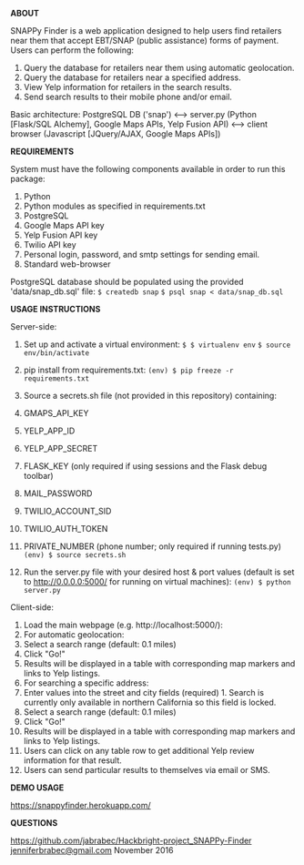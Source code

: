 **ABOUT**

SNAPPy Finder is a web application designed to help users find retailers near
them that accept EBT/SNAP (public assistance) forms of payment. Users can
perform the following:
 1. Query the database for retailers near them using automatic geolocation.
 2. Query the database for retailers near a specified address.
 3. View Yelp information for retailers in the search results.
 4. Send search results to their mobile phone and/or email.

Basic architecture:
PostgreSQL DB ('snap') <-->
server.py (Python [Flask/SQL Alchemy], Google Maps APIs, Yelp Fusion API) <-->
client browser (Javascript [JQuery/AJAX, Google Maps APIs])


**REQUIREMENTS**

System must have the following components available in order to run this package:
 1. Python
  1. Python modules as specified in requirements.txt
 2. PostgreSQL
 3. Google Maps API key
 4. Yelp Fusion API key
 5. Twilio API key
 6. Personal login, password, and smtp settings for sending email.
 7. Standard web-browser

PostgreSQL database should be populated using the provided 'data/snap_db.sql'
file:
 `$ createdb snap`
 `$ psql snap < data/snap_db.sql`
 

**USAGE INSTRUCTIONS**

Server-side:
 1. Set up and activate a virtual environment:
 `$ $ virtualenv env`
 `$ source env/bin/activate`

 2. pip install from requirements.txt:
 `(env) $ pip freeze -r requirements.txt`

 3. Source a secrets.sh file (not provided in this repository) containing:
  1. GMAPS_API_KEY
  2. YELP_APP_ID
  3. YELP_APP_SECRET
  4. FLASK_KEY (only required if using sessions and the Flask debug toolbar)
  5. MAIL_PASSWORD
  6. TWILIO_ACCOUNT_SID
  7. TWILIO_AUTH_TOKEN
  8. PRIVATE_NUMBER (phone number; only required if running tests.py)
	`(env) $ source secrets.sh`

4. Run the server.py file with your desired host & port values (default is set
to http://0.0.0.0:5000/ for running on virtual machines):
 `(env) $ python server.py`


Client-side:
 1. Load the main webpage (e.g. http://localhost:5000/):
 2. For automatic geolocation:
  1. Select a search range (default: 0.1 miles)
  2. Click "Go!"
  3. Results will be displayed in a table with corresponding map markers and
	links to Yelp listings.
 3. For searching a specific address:
  1. Enter values into the street and city fields (required)
    1. Search is currently only available in northern California so this field is locked.
  2. Select a search range (default: 0.1 miles)
  3. Click "Go!"
  4. Results will be displayed in a table with corresponding map markers and
	links to Yelp listings.
  5. Users can click on any table row to get additional Yelp review information for that result.
  6. Users can send particular results to themselves via email or SMS.


**DEMO USAGE**

https://snappyfinder.herokuapp.com/



**QUESTIONS**

https://github.com/jabrabec/Hackbright-project_SNAPPy-Finder
jenniferbrabec@gmail.com
November 2016

